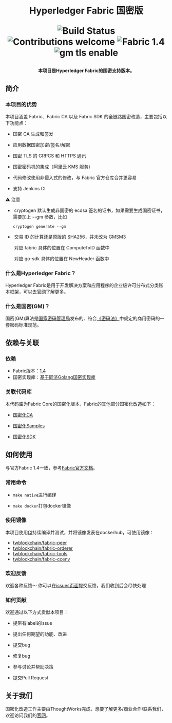 <h1 align="center">
  <br>
  Hyperledger Fabric 国密版
  <br>
  <p align="center">
    <a herf="https://ci.blockchain.thoughtworks.cn/blue/organizations/jenkins/fabric-gm%2Ffabric-core/activity">
      <img src="https://ci.blockchain.thoughtworks.cn/buildStatus/icon?job=fabric-gm%2Ffabric-core" alt="Build Status">
    </a>
    <img src="https://img.shields.io/badge/contributions-welcome-orange.svg" alt="Contributions welcome">
    <img src="https://img.shields.io/badge/Fabric-1.4-blue" alt="Fabric 1.4">
    <img src="https://img.shields.io/badge/GM-enable-green" alt="gm tls enable">
  </p>
</h1>
<h4 align="center">本项目是Hyperledger Fabric的国密支持版本。</h4>

## 简介

### 本项目的优势
本项目涵盖 Fabric、Fabric CA 以及 Fabric SDK 的全链路国密改造，主要包括以下功能点：
* 国密 CA 生成和签发

* 应用数据国密加密/签名/解密

* 国密 TLS 的 GRPCS 和 HTTPS 通讯

* 国密密码机的集成（阿里云 KMS 服务）

* 代码修改使用非侵入式的修改，与 Fabric 官方仓库合并更容易

* 支持 Jenkins CI

  

⚠️ 注意

- ​	cryptogen 默认生成非国密的 ecdsa 签名的证书，如果需要生成国密证书，需要加上 --gm 参数，比如

   	`cryptogen generate --gm`

  

- ​	交易 ID 的计算还是原版的 SHA256，并未改为 GMSM3

  ​	对应 fabric 具体的位置在 ComputeTxID 函数中

  ​	对应 go-sdk 具体的位置在 NewHeader 函数中	

  

### 什么是Hyperledger Fabric？

Hyperledger Fabric是用于开发解决方案和应用程序的企业级许可分布式分类账本框架，可以去[官网](https://www.hyperledger.org/use/fabric)了解更多。



### 什么是国密(GM)？
国密(GM)算法是[国家密码管理局](https://www.oscca.gov.cn/)发布的、符合[《密码法》](http://www.npc.gov.cn/npc/c30834/201910/6f7be7dd5ae5459a8de8baf36296bc74.shtml)中规定的商用密码的一套密码标准规范。



## 依赖与关联

### 依赖
* Fabric版本：[1.4](https://github.com/hyperledger/fabric/tree/release-1.4)
* 国密实现库：[基于同济Golang国密实现库](https://github.com/Hyperledger-TWGC/tjfoc-gm)

### 关联代码库
本代码库为Fabric Core的国密化版本，Fabric的其他部分国密化改造如下：
* [国密化CA](https://github.com/tw-bc-group/fabric-ca)

* [国密化Samples](https://github.com/tw-bc-group/fabric-samples)

* [国密化SDK](https://github.com/tw-bc-group/fabric-sdk-go)

  

## 如何使用
与官方Fabric 1.4一致，参考[Fabric官方文档](https://wiki.hyperledger.org/display/fabric)。



### 常用命令
* `make native`进行编译

* `make docker`打包docker镜像

### 使用镜像

本项目使用[CI](https://ci.blockchain.thoughtworks.cn/blue/organizations/jenkins/fabric-gm%2Ffabric-core/activity)持续编译并测试，并将镜像发表在dockerhub，可使用镜像：

* [twblockchain/fabric-peer](https://hub.docker.com/repository/docker/twblockchain/fabric-peer)
* [twblockchain/fabric-orderer](https://hub.docker.com/repository/docker/twblockchain/fabric-orderer)
* [twblockchain/fabric-tools](https://hub.docker.com/repository/docker/twblockchain/fabric-tools)
* [twblockchain/fabric-ccenv](https://hub.docker.com/repository/docker/twblockchain/fabric-ccenv)


### 欢迎反馈
欢迎各种反馈～ 你可以在[issues页面](https://github.com/tw-bc-group/fabric/issues)提交反馈，我们收到后会尽快处理



### 如何贡献
欢迎通过以下方式贡献本项目：

* 提带有label的issue

* 提出任何期望的功能、改进

* 提交bug

* 修复bug

* 参与讨论并帮助决策

* 提交Pull Request

  

## 关于我们
国密化改造工作主要由ThoughtWorks完成，想要了解更多/商业合作/联系我们，欢迎访问我们的[官网](https://blockchain.thoughtworks.cn/)。
